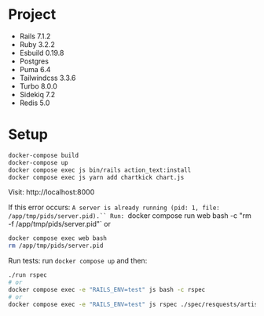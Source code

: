 # Project

- Rails 7.1.2
- Ruby 3.2.2
- Esbuild 0.19.8
- Postgres
- Puma 6.4
- Tailwindcss 3.3.6
- Turbo 8.0.0
- Sidekiq 7.2
- Redis 5.0

# Setup
```bash
docker-compose build
docker-compose up
docker compose exec js bin/rails action_text:install
docker compose exec js yarn add chartkick chart.js
```

Visit: http://localhost:8000


If this error occurs:
`A server is already running (pid: 1, file: /app/tmp/pids/server.pid).``
Run:
`docker compose run web bash -c "rm -f /app/tmp/pids/server.pid"`
or
```bash
docker compose exec web bash
rm /app/tmp/pids/server.pid
```


Run tests:
run `docker compose up` and then:
```bash
./run rspec
# or
docker compose exec -e "RAILS_ENV=test" js bash -c rspec
# or
docker compose exec -e "RAILS_ENV=test" js rspec ./spec/resquests/artists_controller.spec
```
